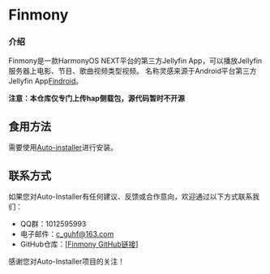 # Finmony

### 介绍

Finmony是一款HarmonyOS NEXT平台的第三方Jellyfin App，可以播放Jellyfin服务器上电影、节目、歌曲视频类型视频。
名称灵感来源于Android平台第三方Jellyfin App[Findroid](https://github.com/jarnedemeulemeester/findroid)。

**注意：本仓库仅专门上传hap侧载包，源代码暂时不开源**

## 食用方法

需要使用[Auto-installer](https://github.com/likuai2010/auto-installer/)进行安装。

## 联系方式
如果您对Auto-Installer有任何建议、反馈或合作意向，欢迎通过以下方式联系我们：

- QQ群：1012595993
- 电子邮件：c_guhf@163.com
- GitHub仓库：[[Finmony GitHub链接](https://github.com/guhf/Finmony/)]

感谢您对Auto-Installer项目的关注！
